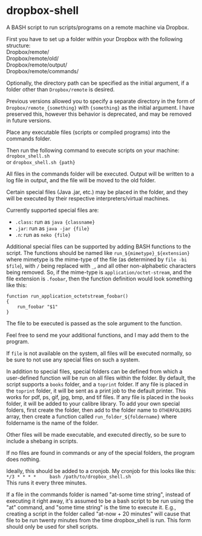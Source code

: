 dropbox-shell
=============

A BASH script to run scripts/programs on a remote machine via Dropbox.

First you have to set up a folder within your Dropbox with the following
structure:   
Dropbox/remote/   
Dropbox/remote/old/   
Dropbox/remote/output/   
Dropbox/remote/commands/   

Optionally, the directory path can be specified as the initial argument, if a
folder other than `Dropbox/remote` is desired.

Previous versions allowed you to specify a separate directory in the form of
`Dropbox/remote_{something}` with `{something}` as the initial argument. I have
preserved this, however this behavior is deprecated, and may be removed in
future versions.

Place any executable files (scripts or compiled programs) into the commands
folder.

Then run the following command to execute scripts on your machine:   
`dropbox_shell.sh`   
or `dropbox_shell.sh {path}`

All files in the commands folder will be executed. Output will be written to a
log file in output, and the file will be moved to the old folder.

Certain special files (Java .jar, etc.) may be placed in the folder, and they
will be executed by their respective interpreters/virtual machines.

Currently supported special files are:

* `.class`: run as `java {classname}`
* `.jar`: run as `java -jar {file}`
* `.n`: run as `neko {file}`

Additional special files can be supported by adding BASH functions to the
script. The functions should be named like `run_${mimetype}_${extension}` where
mimetype is the mime-type of the file (as determined by `file -bi $file`), with
`/` being replaced with `_`, and all other non-alphabetic characters being
removed. So, if the mime-type is `application/octet-stream`, and the file
extension is `.foobar`, then the function definition would look something like
this:

    function run_application_octetstream_foobar()
	{
	    run_foobar "$1"
    }

The file to be executed is passed as the sole argument to the function.

Feel free to send me your additional functions, and I may add them to the
program.

If `file` is not available on the system, all files will be executed normally,
so be sure to not use any special files on such a system.

In addition to special files, special folders can be defined from which a
user-defined function will be run on all files within the folder. By default,
the script supports a `books` folder, and a `toprint` folder. If any file is
placed in the `toprint` folder, it will be sent as a print job to the default
printer. This works for pdf, ps, gif, jpg, bmp, and tif files. If any file is
placed in the `books` folder, it will be added to your calibre library. To add
your own special folders, first create the folder, then add to the folder name
to `OTHERFOLDERS` array, then create a function called
`run_folder_${foldername}` where foldername is the name of the folder.

Other files will be made executable, and executed directly, so be sure to
include a shebang in scripts.

If no files are found in commands or any of the special folders, the program
does nothing.

Ideally, this should be added to a cronjob. My cronjob for this looks like this:   
`*/3 * * * *     bash /path/to/dropbox_shell.sh`   
This runs it every three minutes.

If a file in the commands folder is named "at-some time string", instead of
executing it right away, it's assumed to be a bash script to be run using the
"at" command, and "some time string" is the time to execute it. E.g., creating a
script in the folder called "at-now + 20 minutes" will cause that file to be run
twenty minutes from the time dropbox_shell is run. This form should only be used
for shell scripts.
